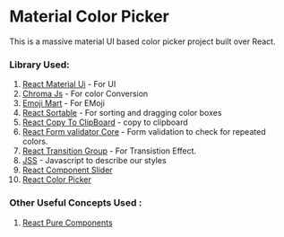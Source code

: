 # Material Color Picker

This is a massive material UI based color picker project built over React.

### Library Used:

1. [React Material Ui](https://material-ui.com/) - For UI
2. [Chroma Js](https://vis4.net/chromajs/) - For color Conversion
3. [Emoji Mart](https://github.com/missive/emoji-mart) - For EMoji
4. [React Sortable](https://github.com/clauderic/react-sortable-hoc) - For sorting and dragging color boxes
5. [React Copy To ClipBoard](https://www.npmjs.com/package/react-copy-to-clipboard) - copy to clipboard
6. [React Form validator Core](https://www.npmjs.com/package/react-form-validator-core) - Form validation to check for repeated colors.
7. [React Transition Group](https://reactcommunity.org/react-transition-group/) - For Transistion Effect.
8. [JSS](https://cssinjs.org/?v=v10.3.0) - Javascript to describe our styles
9. [React Component Slider](https://www.npmjs.com/package/rc-slider)
10. [React Color Picker](https://casesandberg.github.io/react-color/)

### Other Useful Concepts Used :

1. [React Pure Components](https://reactjs.org/docs/react-api.html#reactpurecomponent)
